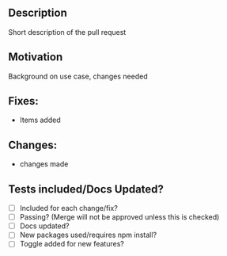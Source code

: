 ## Description

Short description of the pull request

## Motivation

Background on use case, changes needed

## Fixes:

* Items added

## Changes:

* changes made

## Tests included/Docs Updated?

- [ ] Included for each change/fix?
- [ ] Passing? (Merge will not be approved unless this is checked) 
- [ ] Docs updated?
- [ ] New packages used/requires npm install? 
- [ ] Toggle added for new features?
